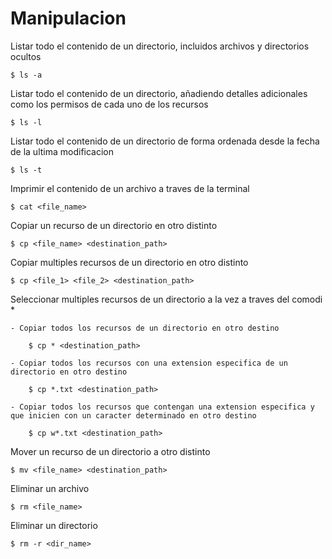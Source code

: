 # Manipulacion

Listar todo el contenido de un directorio, incluidos archivos y directorios ocultos

    $ ls -a

Listar todo el contenido de un directorio, añadiendo detalles adicionales como los permisos de cada uno de los recursos

    $ ls -l

Listar todo el contenido de un directorio de forma ordenada desde la fecha de la ultima modificacion

    $ ls -t

Imprimir el contenido de un archivo a traves de la terminal

    $ cat <file_name>

Copiar un recurso de un directorio en otro distinto

    $ cp <file_name> <destination_path>

Copiar multiples recursos de un directorio en otro distinto

    $ cp <file_1> <file_2> <destination_path>

Seleccionar multiples recursos de un directorio a la vez a traves del comodi *

    - Copiar todos los recursos de un directorio en otro destino
    
        $ cp * <destination_path>

    - Copiar todos los recursos con una extension especifica de un directorio en otro destino

        $ cp *.txt <destination_path>

    - Copiar todos los recursos que contengan una extension especifica y que inicien con un caracter determinado en otro destino

        $ cp w*.txt <destination_path>

Mover un recurso de un directorio a otro distinto

    $ mv <file_name> <destination_path>

Eliminar un archivo

    $ rm <file_name>

Eliminar un directorio

    $ rm -r <dir_name>